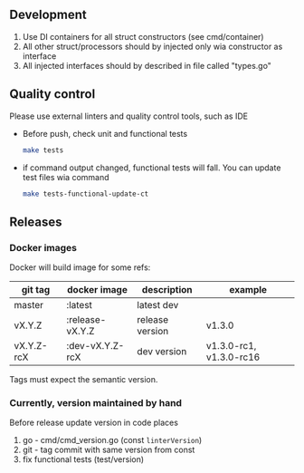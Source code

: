 ## Development

1. Use DI containers for all struct constructors (see cmd/container)
2. All other struct/processors should by injected only wia constructor as interface
3. All injected interfaces should by described in file called "types.go" 

## Quality control

Please use external linters and quality control tools, such as IDE

- Before push, check unit and functional tests

    ```bash
    make tests
    ```

- if command output changed, functional tests will fall. You can
update test files wia command

    ```bash
    make tests-functional-update-ct
    ```
  
## Releases

### Docker images

Docker will build image for some refs:

| git tag | docker image | description | example |
| ------- | ------------ | ----------- | ------- |
| master  | :latest | latest dev |
| vX.Y.Z  | :release-vX.Y.Z | release version | v1.3.0
| vX.Y.Z-rcX  | :dev-vX.Y.Z-rcX | dev version | v1.3.0-rc1, v1.3.0-rc16

Tags must expect the semantic version.

### Currently, version maintained by hand

Before release update version in code places

1. go - cmd/cmd_version.go (const `linterVersion`)
2. git - tag commit with same version from const
4. fix functional tests (test/version)